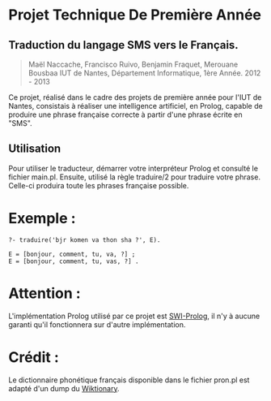 Projet Technique De Première Année
===================================

Traduction du langage SMS vers le Français.
-----------------------

> Maël Naccache, Francisco Ruivo, Benjamin Fraquet, Merouane Bousbaa
> IUT de Nantes, Département Informatique, 1ère Année.
> 2012 - 2013

Ce projet, réalisé dans le cadre des projets de première année pour l'IUT de Nantes,
consistais à réaliser une intelligence artificiel, en Prolog, capable de produire une phrase
française correcte à partir d'une phrase écrite en "SMS".

## Utilisation

Pour utiliser le traducteur, démarrer votre interpréteur Prolog et consulté le fichier main.pl.
Ensuite, utilisé la règle traduire/2 pour traduire votre phrase. Celle-ci produira toute les phrases française possible.

# Exemple :

	?- traduire('bjr komen va thon sha ?', E).
	
	E = [bonjour, comment, tu, va, ?] ;
	E = [bonjour, comment, tu, vas, ?] .
	
# Attention :

L'implémentation Prolog utilisé par ce projet est [SWI-Prolog](http://www.swi-prolog.org/), il n'y à aucune garanti qu'il fonctionnera sur
d'autre implémentation.

# Crédit :

Le dictionnaire phonétique français disponible dans le fichier pron.pl est adapté d'un dump du [Wiktionary](https://www.wiktionary.org/).
